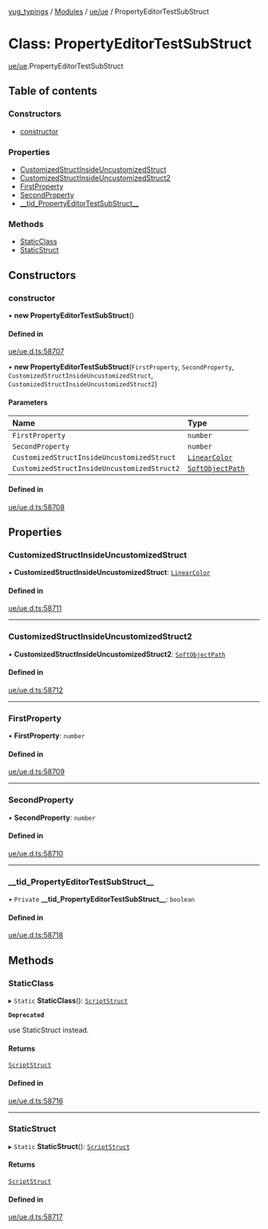 [yug_typings](../README.md) / [Modules](../modules.md) / [ue/ue](../modules/ue_ue.md) / PropertyEditorTestSubStruct

# Class: PropertyEditorTestSubStruct

[ue/ue](../modules/ue_ue.md).PropertyEditorTestSubStruct

## Table of contents

### Constructors

- [constructor](ue_ue.PropertyEditorTestSubStruct.md#constructor)

### Properties

- [CustomizedStructInsideUncustomizedStruct](ue_ue.PropertyEditorTestSubStruct.md#customizedstructinsideuncustomizedstruct)
- [CustomizedStructInsideUncustomizedStruct2](ue_ue.PropertyEditorTestSubStruct.md#customizedstructinsideuncustomizedstruct2)
- [FirstProperty](ue_ue.PropertyEditorTestSubStruct.md#firstproperty)
- [SecondProperty](ue_ue.PropertyEditorTestSubStruct.md#secondproperty)
- [\_\_tid\_PropertyEditorTestSubStruct\_\_](ue_ue.PropertyEditorTestSubStruct.md#__tid_propertyeditortestsubstruct__)

### Methods

- [StaticClass](ue_ue.PropertyEditorTestSubStruct.md#staticclass)
- [StaticStruct](ue_ue.PropertyEditorTestSubStruct.md#staticstruct)

## Constructors

### constructor

• **new PropertyEditorTestSubStruct**()

#### Defined in

[ue/ue.d.ts:58707](https://github.com/YugMetaverse/yug_typings/blob/25cad34/ue/ue.d.ts#L58707)

• **new PropertyEditorTestSubStruct**(`FirstProperty`, `SecondProperty`, `CustomizedStructInsideUncustomizedStruct`, `CustomizedStructInsideUncustomizedStruct2`)

#### Parameters

| Name | Type |
| :------ | :------ |
| `FirstProperty` | `number` |
| `SecondProperty` | `number` |
| `CustomizedStructInsideUncustomizedStruct` | [`LinearColor`](ue_ue_s.LinearColor.md) |
| `CustomizedStructInsideUncustomizedStruct2` | [`SoftObjectPath`](ue_ue.SoftObjectPath.md) |

#### Defined in

[ue/ue.d.ts:58708](https://github.com/YugMetaverse/yug_typings/blob/25cad34/ue/ue.d.ts#L58708)

## Properties

### CustomizedStructInsideUncustomizedStruct

• **CustomizedStructInsideUncustomizedStruct**: [`LinearColor`](ue_ue_s.LinearColor.md)

#### Defined in

[ue/ue.d.ts:58711](https://github.com/YugMetaverse/yug_typings/blob/25cad34/ue/ue.d.ts#L58711)

___

### CustomizedStructInsideUncustomizedStruct2

• **CustomizedStructInsideUncustomizedStruct2**: [`SoftObjectPath`](ue_ue.SoftObjectPath.md)

#### Defined in

[ue/ue.d.ts:58712](https://github.com/YugMetaverse/yug_typings/blob/25cad34/ue/ue.d.ts#L58712)

___

### FirstProperty

• **FirstProperty**: `number`

#### Defined in

[ue/ue.d.ts:58709](https://github.com/YugMetaverse/yug_typings/blob/25cad34/ue/ue.d.ts#L58709)

___

### SecondProperty

• **SecondProperty**: `number`

#### Defined in

[ue/ue.d.ts:58710](https://github.com/YugMetaverse/yug_typings/blob/25cad34/ue/ue.d.ts#L58710)

___

### \_\_tid\_PropertyEditorTestSubStruct\_\_

• `Private` **\_\_tid\_PropertyEditorTestSubStruct\_\_**: `boolean`

#### Defined in

[ue/ue.d.ts:58718](https://github.com/YugMetaverse/yug_typings/blob/25cad34/ue/ue.d.ts#L58718)

## Methods

### StaticClass

▸ `Static` **StaticClass**(): [`ScriptStruct`](ue_ue.ScriptStruct.md)

**`Deprecated`**

use StaticStruct instead.

#### Returns

[`ScriptStruct`](ue_ue.ScriptStruct.md)

#### Defined in

[ue/ue.d.ts:58716](https://github.com/YugMetaverse/yug_typings/blob/25cad34/ue/ue.d.ts#L58716)

___

### StaticStruct

▸ `Static` **StaticStruct**(): [`ScriptStruct`](ue_ue.ScriptStruct.md)

#### Returns

[`ScriptStruct`](ue_ue.ScriptStruct.md)

#### Defined in

[ue/ue.d.ts:58717](https://github.com/YugMetaverse/yug_typings/blob/25cad34/ue/ue.d.ts#L58717)
